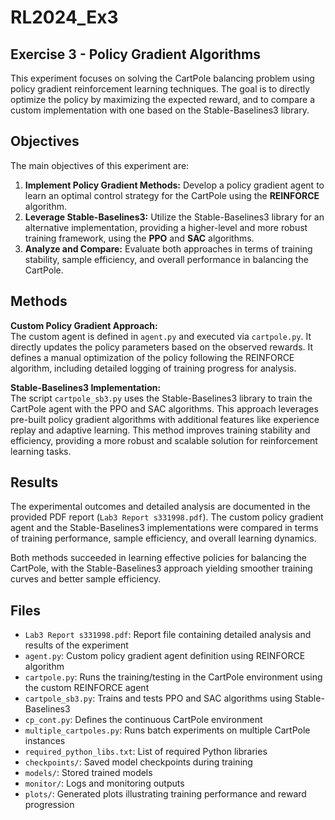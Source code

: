 # RL2024_Ex3

## Exercise 3 - Policy Gradient Algorithms

This experiment focuses on solving the CartPole balancing problem using policy gradient reinforcement learning techniques. The goal is to directly optimize the policy by maximizing the expected reward, and to compare a custom implementation with one based on the Stable-Baselines3 library.

## Objectives

The main objectives of this experiment are:
1. **Implement Policy Gradient Methods:** Develop a policy gradient agent to learn an optimal control strategy for the CartPole using the **REINFORCE** algorithm.
2. **Leverage Stable-Baselines3:** Utilize the Stable-Baselines3 library for an alternative implementation, providing a higher-level and more robust training framework, using the **PPO** and **SAC** algorithms.
3. **Analyze and Compare:** Evaluate both approaches in terms of training stability, sample efficiency, and overall performance in balancing the CartPole.

## Methods

**Custom Policy Gradient Approach:**  
The custom agent is defined in `agent.py` and executed via `cartpole.py`.
It directly updates the policy parameters based on the observed rewards.
It defines a manual optimization of the policy following the REINFORCE algorithm, including detailed logging of training progress for analysis.

**Stable-Baselines3 Implementation:**  
The script `cartpole_sb3.py` uses the Stable-Baselines3 library to train the CartPole agent with the PPO and SAC algorithms.
This approach leverages pre-built policy gradient algorithms with additional features like experience replay and adaptive learning.
This method improves training stability and efficiency, providing a more robust and scalable solution for reinforcement learning tasks.

## Results

The experimental outcomes and detailed analysis are documented in the provided PDF report (`Lab3 Report s331998.pdf`). The custom policy gradient agent and the Stable-Baselines3 implementations were compared in terms of training performance, sample efficiency, and overall learning dynamics.

Both methods succeeded in learning effective policies for balancing the CartPole, with the Stable-Baselines3 approach yielding smoother training curves and better sample efficiency.

## Files

  - `Lab3 Report s331998.pdf`: Report file containing detailed analysis and results of the experiment
  - `agent.py`: Custom policy gradient agent definition using REINFORCE algorithm
  - `cartpole.py`: Runs the training/testing in the CartPole environment using the custom REINFORCE agent
  - `cartpole_sb3.py`: Trains and tests PPO and SAC algorithms using Stable-Baselines3
  - `cp_cont.py`: Defines the continuous CartPole environment
  - `multiple_cartpoles.py`: Runs batch experiments on multiple CartPole instances
  - `required_python_libs.txt`: List of required Python libraries
  - `checkpoints/`: Saved model checkpoints during training
  - `models/`: Stored trained models
  - `monitor/`: Logs and monitoring outputs
  - `plots/`: Generated plots illustrating training performance and reward progression